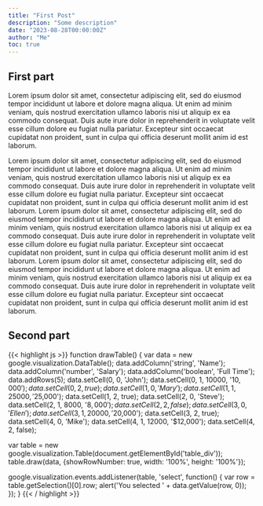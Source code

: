 ```yaml
---
title: "First Post"
description: "Some description"
date: "2023-08-28T00:00:00Z"
author: "Me"
toc: true
---
```


## First part

Lorem ipsum dolor sit amet, consectetur adipiscing elit, sed do eiusmod tempor incididunt ut labore et dolore magna aliqua. Ut enim ad minim veniam, quis nostrud exercitation ullamco laboris nisi ut aliquip ex ea commodo consequat. Duis aute irure dolor in reprehenderit in voluptate velit esse cillum dolore eu fugiat nulla pariatur. Excepteur sint occaecat cupidatat non proident, sunt in culpa qui officia deserunt mollit anim id est laborum.

Lorem ipsum dolor sit amet, consectetur adipiscing elit, sed do eiusmod tempor incididunt ut labore et dolore magna aliqua. Ut enim ad minim veniam, quis nostrud exercitation ullamco laboris nisi ut aliquip ex ea commodo consequat. Duis aute irure dolor in reprehenderit in voluptate velit esse cillum dolore eu fugiat nulla pariatur. Excepteur sint occaecat cupidatat non proident, sunt in culpa qui officia deserunt mollit anim id est laborum.
Lorem ipsum dolor sit amet, consectetur adipiscing elit, sed do eiusmod tempor incididunt ut labore et dolore magna aliqua. Ut enim ad minim veniam, quis nostrud exercitation ullamco laboris nisi ut aliquip ex ea commodo consequat. Duis aute irure dolor in reprehenderit in voluptate velit esse cillum dolore eu fugiat nulla pariatur. Excepteur sint occaecat cupidatat non proident, sunt in culpa qui officia deserunt mollit anim id est laborum. Lorem ipsum dolor sit amet, consectetur adipiscing elit, sed do eiusmod tempor incididunt ut labore et dolore magna aliqua. Ut enim ad minim veniam, quis nostrud exercitation ullamco laboris nisi ut aliquip ex ea commodo consequat. Duis aute irure dolor in reprehenderit in voluptate velit esse cillum dolore eu fugiat nulla pariatur. Excepteur sint occaecat cupidatat non proident, sunt in culpa qui officia deserunt mollit anim id est laborum.

## Second part

{{< highlight js  >}}
function drawTable() {
  var data = new google.visualization.DataTable();
  data.addColumn('string', 'Name');
  data.addColumn('number', 'Salary');
  data.addColumn('boolean', 'Full Time');
  data.addRows(5);
  data.setCell(0, 0, 'John');
  data.setCell(0, 1, 10000, '$10,000');
  data.setCell(0, 2, true);
  data.setCell(1, 0, 'Mary');
  data.setCell(1, 1, 25000, '$25,000');
  data.setCell(1, 2, true);
  data.setCell(2, 0, 'Steve');
  data.setCell(2, 1, 8000, '$8,000');
  data.setCell(2, 2, false);
  data.setCell(3, 0, 'Ellen');
  data.setCell(3, 1, 20000, '$20,000');
  data.setCell(3, 2, true);
  data.setCell(4, 0, 'Mike');
  data.setCell(4, 1, 12000, '$12,000');
  data.setCell(4, 2, false);

  var table = new google.visualization.Table(document.getElementById('table_div'));
  table.draw(data, {showRowNumber: true, width: '100%', height: '100%'});

  google.visualization.events.addListener(table, 'select', function() {
    var row = table.getSelection()[0].row;
    alert('You selected ' + data.getValue(row, 0));
  });
}
{{< / highlight >}}

